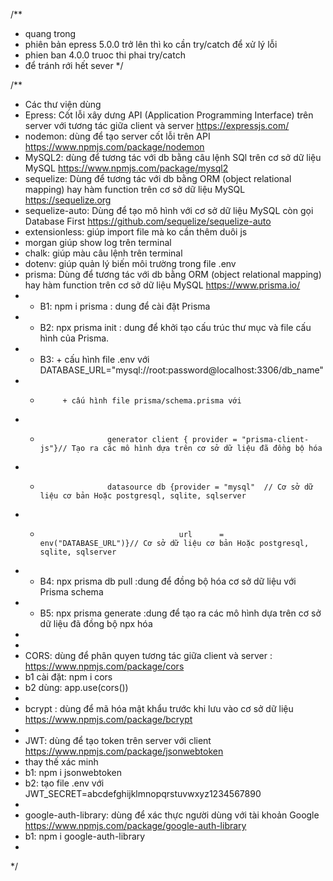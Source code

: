 /**
 * quang trong
 * phiên bản epress 5.0.0 trở lên thì ko cần try/catch để xử lý lỗi
 * phien ban 4.0.0 truoc thi phai try/catch
 * để tránh rới hết sever
 */


/**
 * Các thư viện dùng
 * Epress: Cốt lỗi xây dưng API (Application Programming Interface) trên server với tương tác giữa client và server https://expressjs.com/
 * nodemon: dùng để tạo server cốt lỗi  trên API https://www.npmjs.com/package/nodemon
 * MySQL2: dùng để tương tác với db bằng  câu lệnh SQl trên cơ sở dữ liệu MySQL https://www.npmjs.com/package/mysql2
 * sequelize: Dùng để tương tác với db bằng ORM (object relational mapping) hay hàm function trên cơ sở dữ liệu MySQL https://sequelize.org
 * sequelize-auto: Dùng để tạo mô hình với cơ sở dữ liệu MySQL còn gọi Database First https://github.com/sequelize/sequelize-auto
 * extensionless: giúp import file mà ko cần thêm duôi js
 * morgan giúp show log trên terminal
 * chalk: giúp màu câu lệnh trên terminal
 * dotenv: giúp quản lý biến môi trường trong file .env
 * prisma: Dùng để tương tác với db bằng ORM (object relational mapping) hay hàm function trên cơ sở dữ liệu MySQL https://www.prisma.io/
 *  - B1:    npm i prisma : dung để cài đặt Prisma
 *  - B2:    npx prisma init   : dung để khởi tạo cấu trúc thư mục và file cấu hình của Prisma.
 *  - B3:     + cấu hình file .env với DATABASE_URL="mysql://root:password@localhost:3306/db_name"
 * *          + cấu hình file prisma/schema.prisma với
 * *                    generator client { provider = "prisma-client-js"}// Tạo ra các mô hình dựa trên cơ sở dữ liệu đã đồng bộ hóa
 * *                    datasource db {provider = "mysql"  // Cơ sở dữ liệu cơ bản Hoặc postgresql, sqlite, sqlserver
 * *                                    url      = env("DATABASE_URL")}// Cơ sở dữ liệu cơ bản Hoặc postgresql, sqlite, sqlserver
 *  - B4:    npx prisma db pull :dung để đồng bộ hóa cơ sở dữ liệu với Prisma schema
 *  - B5:    npx prisma generate :dung để tạo ra các mô hình dựa trên cơ sở dữ liệu đã đồng bộ npx hóa
 * 
 * 
 * CORS: dùng để phân quyen tương tác giữa client và server : https://www.npmjs.com/package/cors
 * b1 cài đặt: npm i cors
 * b2 dùng: app.use(cors())
 * 
 * bcrypt : dùng để mã hóa mật khẩu trước khi lưu vào cơ sở dữ liệu https://www.npmjs.com/package/bcrypt
 * 
 * JWT: dùng để tạo token trên server với client https://www.npmjs.com/package/jsonwebtoken 
 * thay thế xác minh 
 * b1: npm i jsonwebtoken
 * b2: tạo file .env với JWT_SECRET=abcdefghijklmnopqrstuvwxyz1234567890
 * 
 * google-auth-library: dùng để xác thực người dùng với tài khoản Google https://www.npmjs.com/package/google-auth-library
 * b1: npm i google-auth-library
 * 
 */